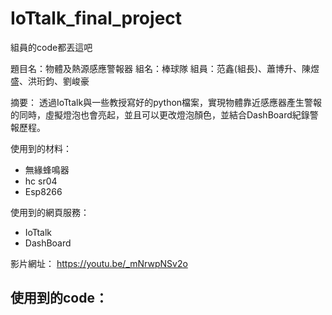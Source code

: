 # IoTtalk_final_project
組員的code都丟這吧

題目名：物體及熱源感應警報器
組名：棒球隊
組員：范鑫(組長)、蕭博升、陳煜盛、洪珩鈞、劉峻豪

摘要：
透過IoTtalk與一些教授寫好的python檔案，實現物體靠近感應器產生警報的同時，虛擬燈泡也會亮起，並且可以更改燈泡顏色，並結合DashBoard紀錄警報歷程。

使用到的材料：
-	無緣蜂鳴器 
-	hc sr04
-	Esp8266

使用到的網頁服務：
-	IoTtalk
-	DashBoard


影片網址：
https://youtu.be/_mNrwpNSv2o

使用到的code：
-	


